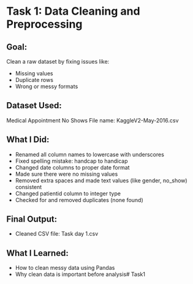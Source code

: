 # Task 1: Data Cleaning and Preprocessing

## Goal:
Clean a raw dataset by fixing issues like:
- Missing values
- Duplicate rows
- Wrong or messy formats

## Dataset Used:
Medical Appointment No Shows 
File name: KaggleV2-May-2016.csv

## What I Did:
- Renamed all column names to lowercase with underscores
- Fixed spelling mistake: handcap to handicap
- Changed date columns to proper date format
- Made sure there were no missing values
- Removed extra spaces and made text values (like gender, no_show) consistent
- Changed patientid column to integer type
- Checked for and removed duplicates (none found)

## Final Output:
-  Cleaned CSV file: Task day 1.csv

## What I Learned:
- How to clean messy data using Pandas
- Why clean data is important before analysis# Task1
